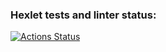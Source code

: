### Hexlet tests and linter status:
[![Actions Status](https://github.com/evgenii1988/layout-designer-project-58/workflows/hexlet-check/badge.svg)](https://github.com/evgenii1988/layout-designer-project-58/actions)